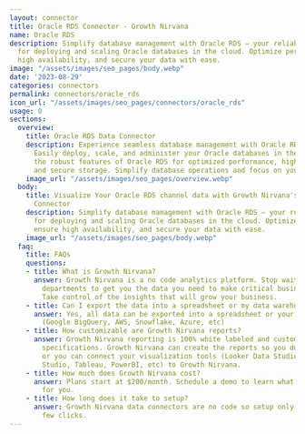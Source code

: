 ```yaml
---
layout: connector
title: Oracle RDS Connector - Growth Nirvana
name: Oracle RDS
description: Simplify database management with Oracle RDS – your reliable solution
  for deploying and scaling Oracle databases in the cloud. Optimize performance, ensure
  high availability, and secure your data with ease.
image: "/assets/images/seo_pages/body.webp"
date: '2023-08-29'
categories: connectors
permalink: connectors/oracle_rds
icon_url: "/assets/images/seo_pages/connectors/oracle_rds"
usage: 0
sections:
  overview:
    title: Oracle RDS Data Connector
    description: Experience seamless database management with Oracle RDS connector.
      Easily deploy, scale, and administer your Oracle databases in the cloud. Leverage
      the robust features of Oracle RDS for optimized performance, high availability,
      and secure storage. Simplify database operations and focus on your core business.
    image_url: "/assets/images/seo_pages/overview.webp"
  body:
    title: Visualize Your Oracle RDS channel data with Growth Nirvana's Oracle RDS
      Connector
    description: Simplify database management with Oracle RDS – your reliable solution
      for deploying and scaling Oracle databases in the cloud. Optimize performance,
      ensure high availability, and secure your data with ease.
    image_url: "/assets/images/seo_pages/body.webp"
  faq:
    title: FAQs
    questions:
    - title: What is Growth Nirvana?
      answer: Growth Nirvana is a no code analytics platform. Stop waiting for other
        departments to get you the data you need to make critical business decisions.
        Take control of the insights that will grow your business.
    - title: Can I export the data into a spreadsheet or my data warehouse?
      answer: Yes, all data can be exported into a spreadsheet or your data warehouse
        (Google BigQuery, AWS, Snowflake, Azure, etc)
    - title: How customizable are Growth Nirvana reports?
      answer: Growth Nirvana reporting is 100% white labeled and customized to your
        specifications. Growth Nirvana can create the reports so you don’t have to
        or you can connect your visualization tools (Looker Data Studio/Google Data
        Studio, Tableau, PowerBI, etc) to Growth Nirvana.
    - title: How much does Growth Nirvana cost?
      answer: Plans start at $200/month. Schedule a demo to learn what plan is best
        for you.
    - title: How long does it take to setup?
      answer: Growth Nirvana data connectors are no code so setup only requires a
        few clicks.
---
```

